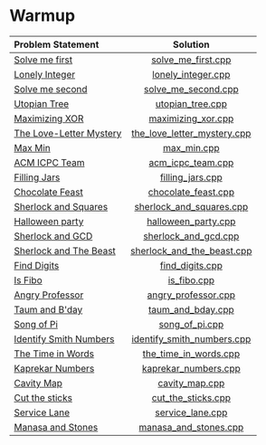 # Warmup

|      Problem Statement       |            Solution             |
|:-----------------------------|:-------------------------------:|
| [Solve me first][]           | [solve_me_first.cpp][]          |
| [Lonely Integer][]           | [lonely_integer.cpp][]          |
| [Solve me second][]          | [solve_me_second.cpp][]         |
| [Utopian Tree][]             | [utopian_tree.cpp][]            |
| [Maximizing XOR][]           | [maximizing_xor.cpp][]          |
| [The Love-Letter Mystery][]  | [the_love_letter_mystery.cpp][] |
| [Max Min][]                  | [max_min.cpp][]                 |
| [ACM ICPC Team][]            | [acm_icpc_team.cpp][]           |
| [Filling Jars][]             | [filling_jars.cpp][]            |
| [Chocolate Feast][]          | [chocolate_feast.cpp][]         |
| [Sherlock and Squares][]     | [sherlock_and_squares.cpp][]    |
| [Halloween party][]          | [halloween_party.cpp][]         |
| [Sherlock and GCD][]         | [sherlock_and_gcd.cpp][]        |
| [Sherlock and The Beast][]   | [sherlock_and_the_beast.cpp][]  |
| [Find Digits][]              | [find_digits.cpp][]             |
| [Is Fibo][]                  | [is_fibo.cpp][]                 |
| [Angry Professor][]          | [angry_professor.cpp][]         |
| [Taum and B'day][]           | [taum_and_bday.cpp][]           |
| [Song of Pi][]               | [song_of_pi.cpp][]              |
| [Identify Smith Numbers][]   | [identify_smith_numbers.cpp][]  |
| [The Time in Words][]        | [the_time_in_words.cpp][]       |
| [Kaprekar Numbers][]         | [kaprekar_numbers.cpp][]        |
| [Cavity Map][]               | [cavity_map.cpp][]              |
| [Cut the sticks][]           | [cut_the_sticks.cpp][]          |
| [Service Lane][]             | [service_lane.cpp][]            |
| [Manasa and Stones][]        | [manasa_and_stones.cpp][]       |

[Solve me first]:          https://www.hackerrank.com/challenges/solve-me-first
[Lonely Integer]:          https://www.hackerrank.com/challenges/lonely-integer
[Solve me second]:         https://www.hackerrank.com/challenges/solve-me-second
[Utopian Tree]:            https://www.hackerrank.com/challenges/utopian-tree
[Maximizing XOR]:          https://www.hackerrank.com/challenges/utopian-tree
[The Love-Letter Mystery]: https://www.hackerrank.com/challenges/the-love-letter-mystery
[Max Min]:                 https://www.hackerrank.com/challenges/angry-children
[ACM ICPC Team]:           https://www.hackerrank.com/challenges/acm-icpc-team
[Filling Jars]:            https://www.hackerrank.com/challenges/filling-jars
[Chocolate Feast]:         https://www.hackerrank.com/challenges/chocolate-feast
[Sherlock and Squares]:    https://www.hackerrank.com/challenges/sherlock-and-squares
[Halloween party]:         https://www.hackerrank.com/challenges/halloween-party
[Sherlock and GCD]:        https://www.hackerrank.com/challenges/sherlock-and-gcd
[Sherlock and The Beast]:  https://www.hackerrank.com/challenges/sherlock-and-the-beast
[Find Digits]:             https://www.hackerrank.com/challenges/find-digits
[Is Fibo]:                 https://www.hackerrank.com/challenges/is-fibo
[Angry Professor]:         https://www.hackerrank.com/challenges/angry-professor
[Taum and B'day]:          https://www.hackerrank.com/challenges/taum-and-bday
[Song of Pi]:              https://www.hackerrank.com/challenges/song-of-pi
[Identify Smith Numbers]:  https://www.hackerrank.com/challenges/identify-smith-numbers
[The Time in Words]:       https://www.hackerrank.com/challenges/the-time-in-words
[Kaprekar Numbers]:        https://www.hackerrank.com/challenges/kaprekar-numbers
[Cavity Map]:              https://www.hackerrank.com/challenges/cavity-map
[Cut the sticks]:          https://www.hackerrank.com/challenges/cut-the-sticks
[Service Lane]:            https://www.hackerrank.com/challenges/service-lane
[Manasa and Stones]:       https://www.hackerrank.com/challenges/manasa-and-stones

[solve_me_first.cpp]:          solve_me_first.cpp
[lonely_integer.cpp]:          lonely_integer.cpp
[solve_me_second.cpp]:         lonely_integer.cpp
[utopian_tree.cpp]:            utopian_tree.cpp
[maximizing_xor.cpp]:          maximizing_xor.cpp
[the_love_letter_mystery.cpp]: the_love_letter_mystery.cpp
[max_min.cpp]:                 max_min.cpp
[acm_icpc_team.cpp]:           acm_icpc_team.cpp
[filling_jars.cpp]:            filling_jars.cpp
[chocolate_feast.cpp]:         chocolate_feast.cpp
[sherlock_and_squares.cpp]:    sherlock_and_squares.cpp
[halloween_party.cpp]:         halloween_party.cpp
[sherlock_and_gcd.cpp]:        sherlock_and_gcd.cpp
[sherlock_and_the_beast.cpp]:  sherlock_and_the_beast.cpp
[find_digits.cpp]:             find_digits.cpp
[is_fibo.cpp]:                 is_fibo.cpp
[angry_professor.cpp]:         angry_professor.cpp
[taum_and_bday.cpp]:           taum_and_bday.cpp
[song_of_pi.cpp]:              song_of_pi.cpp
[identify_smith_numbers.cpp]:  identify_smith_numbers.cpp
[the_time_in_words.cpp]:       the_time_in_words.cpp
[kaprekar_numbers.cpp]:        kaprekar_numbers.cpp
[cavity_map.cpp]:              cavity_map.cpp
[cut_the_sticks.cpp]:          cut_the_sticks.cpp
[service_lane.cpp]:            service_lane.cpp
[manasa_and_stones.cpp]:       manasa_and_stones.cpp
